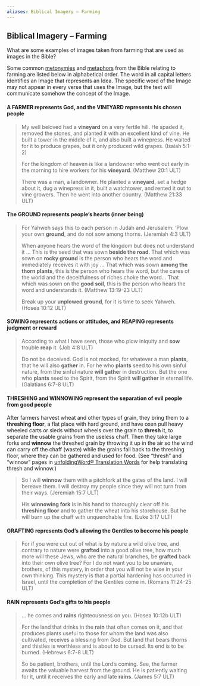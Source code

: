 ```yaml
---
aliases: Biblical Imagery – Farming
---
```


## Biblical Imagery – Farming

What are some examples of images taken from farming that are used as images in the Bible?

Some common [metonymies](figs-metonymy.md) and [metaphors](figs-metaphor.md) from the Bible relating to farming are listed below in alphabetical order. The word in all capital letters identifies an Image that represents an Idea. The specific word of the Image may not appear in every verse that uses the Image, but the text will communicate somehow the concept of the Image.

#### A FARMER represents God, and the VINEYARD represents his chosen people

> My well beloved had a **vineyard** on a very fertile hill.
> He spaded it, removed the stones, and planted it with an excellent kind of vine.
> He built a tower in the middle of it, and also built a winepress.
> He waited for it to produce grapes, but it only produced wild grapes. (Isaiah 5:1-2)
>
> For the kingdom of heaven is like a landowner who went out early in the morning to hire workers for his **vineyard**. (Matthew 20:1 ULT)
>
> There was a man, a landowner. He planted a **vineyard**, set a hedge about it, dug a winepress in it, built a watchtower, and rented it out to vine growers. Then he went into another country. (Matthew 21:33 ULT)

#### The GROUND represents people’s hearts (inner being)

> For Yahweh says this to each person in Judah and Jerusalem: ‘Plow your own **ground**, and do not sow among thorns. (Jeremiah 4:3 ULT)
>
> When anyone hears the word of the kingdom but does not understand it … This is the seed that was sown **beside the road**. That which was sown on **rocky ground** is the person who hears the word and immediately receives it with joy … That which was sown **among the thorn plants**, this is the person who hears the word, but the cares of the world and the deceitfulness of riches choke the word… That which was sown on the **good soil**, this is the person who hears the word and understands it. (Matthew 13:19-23 ULT)
>
> Break up your **unplowed ground**,
> for it is time to seek Yahweh. (Hosea 10:12 ULT)

#### SOWING represents actions or attitudes, and REAPING represents judgment or reward

> According to what I have seen, those who plow iniquity and **sow** trouble **reap** it. (Job 4:8 ULT)
>
> Do not be deceived. God is not mocked, for whatever a man **plants**, that he will also **gather** in. For he who **plants** seed to his own sinful nature, from the sinful nature **will gathe**r in destruction. But the one who **plants** seed to the Spirit, from the Spirit **will gather** in eternal life. (Galatians 6:7-8 ULT)

#### THRESHING and WINNOWING represent the separation of evil people from good people

After farmers harvest wheat and other types of grain, they bring them to a **threshing floor**, a flat place with hard ground, and have oxen pull heavy wheeled carts or sleds without wheels over the grain to **thresh** it, to separate the usable grains from the useless chaff. Then they take large forks and **winnow** the threshed grain by throwing it up in the air so the wind can carry off the chaff (waste) while the grains fall back to the threshing floor, where they can be gathered and used for food. (See “thresh” and “winnow” pages in [unfoldingWord® Translation Words](https://ufw.io/tw/) for help translating thresh and winnow.)

> So I will **winnow** them with a pitchfork at the gates of the land. I will bereave them. I will destroy my people since they will not turn from their ways. (Jeremiah 15:7 ULT)
>
> His **winnowing fork** is in his hand to thoroughly clear off his **threshing floor** and to gather the wheat into his storehouse. But he will burn up the chaff with unquenchable fire. (Luke 3:17 ULT)

#### GRAFTING represents God’s allowing the Gentiles to become his people

> For if you were cut out of what is by nature a wild olive tree, and contrary to nature were **grafted** into a good olive tree, how much more will these Jews, who are the natural branches, be **grafted** back into their own olive tree? For I do not want you to be unaware, brothers, of this mystery, in order that you will not be wise in your own thinking. This mystery is that a partial hardening has occurred in Israel, until the completion of the Gentiles come in. (Romans 11:24-25 ULT)

#### RAIN represents God’s gifts to his people

> … he comes and **rains** righteousness on you. (Hosea 10:12b ULT)
>
> For the land that drinks in the **rain** that often comes on it, and that produces plants useful to those for whom the land was also cultivated, receives a blessing from God. But land that bears thorns and thistles is worthless and is about to be cursed. Its end is to be burned. (Hebrews 6:7-8 ULT)
>
> So be patient, brothers, until the Lord’s coming. See, the farmer awaits the valuable harvest from the ground. He is patiently waiting for it, until it receives the early and late **rains**. (James 5:7 ULT)
